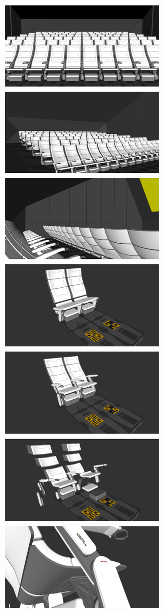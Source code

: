 <p align="center"><img src="https://github.com/berkimbayev/kinnow/blob/main/Models/cinema-3.png" alt="3D Model"/></p>
<p align="center"><img src="https://github.com/berkimbayev/kinnow/blob/main/Models/cinema-1.png" alt="3D Model"/></p>
<p align="center"><img src="https://github.com/berkimbayev/kinnow/blob/main/Models/cinema-4.png" alt="3D Model"/></p>

<p align="center"><img src="https://github.com/berkimbayev/kinnow/blob/main/Models/cinema-5.png" alt="Seating System"/></p>
<p align="center"><img src="https://github.com/berkimbayev/kinnow/blob/main/Models/cinema-6.png" alt="Seating System"/></p>
<p align="center"><img src="https://github.com/berkimbayev/kinnow/blob/main/Models/cinema-7.png" alt="Seating System"/></p>
<p align="center"><img src="https://github.com/berkimbayev/kinnow/blob/main/Models/cinema-8.png" alt="Seating System"/></p>
